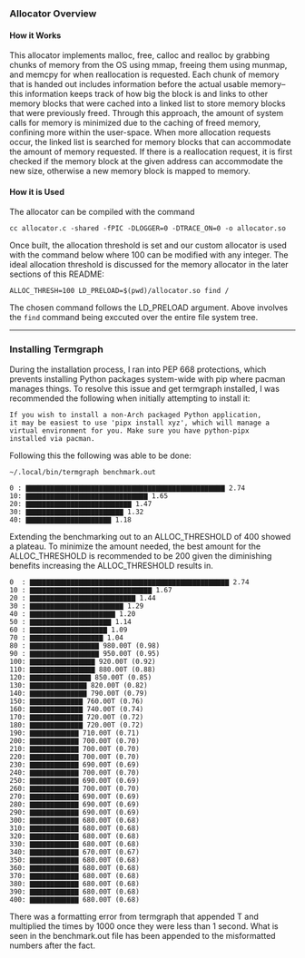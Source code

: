 
### Allocator Overview
#### How it Works
This allocator implements malloc, free, calloc and realloc by grabbing chunks of memory from the OS using mmap, freeing
them using munmap, and memcpy for when reallocation is requested. Each chunk of memory that is handed out includes 
information before the actual usable memory–this information keeps track of how big the block is and links to other 
memory blocks that were cached into a linked list to store memory blocks that were previously freed. Through this 
approach, the amount of system calls for memory is minimized due to the caching of freed memory, confining more within 
the user-space. When more allocation requests occur, the linked list is searched for memory blocks that can accommodate 
the amount of memory requested. If there is a reallocation request, it is first checked if the memory block at the given 
address can accommodate the new size, otherwise a new memory block is mapped to memory.

#### How it is Used
The allocator can be compiled with the command 
```terminaloutput 
cc allocator.c -shared -fPIC -DLOGGER=0 -DTRACE_ON=0 -o allocator.so
```

Once built, the allocation threshold is set and our custom allocator is used with the command below where 100 can be 
modified with any integer. The ideal allocation threshold is discussed for the memory allocator in the later sections of 
this README:
```terminaloutput
ALLOC_THRESH=100 LD_PRELOAD=$(pwd)/allocator.so find /
```

The chosen command follows the LD_PRELOAD argument. Above involves the ```find``` command being exccuted over the entire
file system tree.

<hr>

### Installing Termgraph
During the installation process, I ran into PEP 668 protections, which prevents installing Python packages system-wide 
with pip where pacman manages things. To resolve this issue and get termgraph installed, I was recommended the following 
when initially attempting to install it:
```terminaloutput
If you wish to install a non-Arch packaged Python application,
it may be easiest to use 'pipx install xyz', which will manage a
virtual environment for you. Make sure you have python-pipx
installed via pacman.
```
Following this the following was able to be done:
```terminaloutput
~/.local/bin/termgraph benchmark.out

0 : ▇▇▇▇▇▇▇▇▇▇▇▇▇▇▇▇▇▇▇▇▇▇▇▇▇▇▇▇▇▇▇▇▇▇▇▇▇▇▇▇▇▇▇▇▇▇▇▇▇ 2.74 
10: ▇▇▇▇▇▇▇▇▇▇▇▇▇▇▇▇▇▇▇▇▇▇▇▇▇▇▇▇▇▇ 1.65 
20: ▇▇▇▇▇▇▇▇▇▇▇▇▇▇▇▇▇▇▇▇▇▇▇▇▇▇ 1.47 
30: ▇▇▇▇▇▇▇▇▇▇▇▇▇▇▇▇▇▇▇▇▇▇▇▇ 1.32 
40: ▇▇▇▇▇▇▇▇▇▇▇▇▇▇▇▇▇▇▇▇▇ 1.18 

```

Extending the benchmarking out to an ALLOC_THRESHOLD of 400 showed a plateau. To minimize the amount needed, the best 
amount for the ALLOC_THRESHOLD is recommended to be 200 given the diminishing benefits increasing the ALLOC_THRESHOLD 
results in.
```terminaloutput
0  : ▇▇▇▇▇▇▇▇▇▇▇▇▇▇▇▇▇▇▇▇▇▇▇▇▇▇▇▇▇▇▇▇▇▇▇▇▇▇▇▇▇▇▇▇▇▇▇▇▇ 2.74
10 : ▇▇▇▇▇▇▇▇▇▇▇▇▇▇▇▇▇▇▇▇▇▇▇▇▇▇▇▇▇▇ 1.67
20 : ▇▇▇▇▇▇▇▇▇▇▇▇▇▇▇▇▇▇▇▇▇▇▇▇▇▇ 1.44
30 : ▇▇▇▇▇▇▇▇▇▇▇▇▇▇▇▇▇▇▇▇▇▇▇ 1.29
40 : ▇▇▇▇▇▇▇▇▇▇▇▇▇▇▇▇▇▇▇▇▇ 1.20
50 : ▇▇▇▇▇▇▇▇▇▇▇▇▇▇▇▇▇▇▇▇ 1.14
60 : ▇▇▇▇▇▇▇▇▇▇▇▇▇▇▇▇▇▇▇ 1.09
70 : ▇▇▇▇▇▇▇▇▇▇▇▇▇▇▇▇▇▇ 1.04
80 : ▇▇▇▇▇▇▇▇▇▇▇▇▇▇▇▇▇ 980.00T (0.98)
90 : ▇▇▇▇▇▇▇▇▇▇▇▇▇▇▇▇▇ 950.00T (0.95)
100: ▇▇▇▇▇▇▇▇▇▇▇▇▇▇▇▇ 920.00T (0.92)
110: ▇▇▇▇▇▇▇▇▇▇▇▇▇▇▇▇ 880.00T (0.88)
120: ▇▇▇▇▇▇▇▇▇▇▇▇▇▇▇ 850.00T (0.85)
130: ▇▇▇▇▇▇▇▇▇▇▇▇▇▇ 820.00T (0.82)
140: ▇▇▇▇▇▇▇▇▇▇▇▇▇▇ 790.00T (0.79)
150: ▇▇▇▇▇▇▇▇▇▇▇▇▇ 760.00T (0.76)
160: ▇▇▇▇▇▇▇▇▇▇▇▇▇ 740.00T (0.74)
170: ▇▇▇▇▇▇▇▇▇▇▇▇▇ 720.00T (0.72)
180: ▇▇▇▇▇▇▇▇▇▇▇▇▇ 720.00T (0.72)
190: ▇▇▇▇▇▇▇▇▇▇▇▇ 710.00T (0.71)
200: ▇▇▇▇▇▇▇▇▇▇▇▇ 700.00T (0.70)
210: ▇▇▇▇▇▇▇▇▇▇▇▇ 700.00T (0.70)
220: ▇▇▇▇▇▇▇▇▇▇▇▇ 700.00T (0.70)
230: ▇▇▇▇▇▇▇▇▇▇▇▇ 690.00T (0.69)
240: ▇▇▇▇▇▇▇▇▇▇▇▇ 700.00T (0.70)
250: ▇▇▇▇▇▇▇▇▇▇▇▇ 690.00T (0.69)
260: ▇▇▇▇▇▇▇▇▇▇▇▇ 700.00T (0.70)
270: ▇▇▇▇▇▇▇▇▇▇▇▇ 690.00T (0.69)
280: ▇▇▇▇▇▇▇▇▇▇▇▇ 690.00T (0.69)
290: ▇▇▇▇▇▇▇▇▇▇▇▇ 690.00T (0.69)
300: ▇▇▇▇▇▇▇▇▇▇▇▇ 680.00T (0.68)
310: ▇▇▇▇▇▇▇▇▇▇▇▇ 680.00T (0.68)
320: ▇▇▇▇▇▇▇▇▇▇▇▇ 680.00T (0.68)
330: ▇▇▇▇▇▇▇▇▇▇▇▇ 680.00T (0.68)
340: ▇▇▇▇▇▇▇▇▇▇▇▇ 670.00T (0.67)
350: ▇▇▇▇▇▇▇▇▇▇▇▇ 680.00T (0.68)
360: ▇▇▇▇▇▇▇▇▇▇▇▇ 680.00T (0.68)
370: ▇▇▇▇▇▇▇▇▇▇▇▇ 680.00T (0.68)
380: ▇▇▇▇▇▇▇▇▇▇▇▇ 680.00T (0.68)
390: ▇▇▇▇▇▇▇▇▇▇▇▇ 680.00T (0.68)
400: ▇▇▇▇▇▇▇▇▇▇▇▇ 680.00T (0.68)
```

There was a formatting error from termgraph that appended T and multiplied the times by 1000 once they were less than 1
second. What is seen in the benchmark.out file has been appended to the misformatted numbers after the fact.